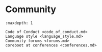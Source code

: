 # Community

```{toctree}
:maxdepth: 1

Code of Conduct <code_of_conduct.md>
Language style <language_style.md>
Community forums <forums.md>
coreboot at conferences <conferences.md>
```
